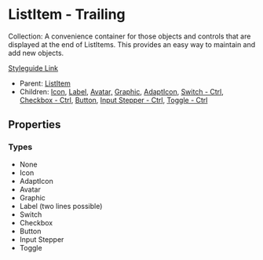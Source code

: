 # ListItem - Trailing

Collection: A convenience container for those objects and controls that are displayed at the end of ListItems. This provides an easy way to maintain and add new objects.

[Styleguide Link](https://app.zeplin.io/styleguide/6041aec8159a9b10c34d0182/components?cseid=608afbda862fe7328523ffe4)

* Parent: [ListItem](./)
* Children: [Icon](../../../overview/icon.md), [Label](../../../overview/label.md), [Avatar,](../../../overview/avatar/) [Graphic](../../../overview/graphic/), [AdaptIcon](../../../overview/adapticon/), [Switch - Ctrl](../../../overview/switch/), [Checkbox - Ctrl](../../../overview/checkbox/), [Button](../../../overview/button/), [Input Stepper - Ctrl](../../../overview/inpstepper/), [Toggle - Ctrl](../../../overview/toggle/)

## Properties

### Types

* None
* Icon
* AdaptIcon
* Avatar
* Graphic
* Label (two lines possible)
* Switch
* Checkbox
* Button
* Input Stepper
* Toggle
